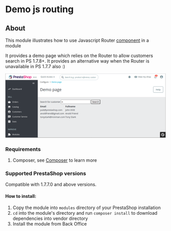 # Demo js routing

## About

This module illustrates how to use Javascript Router [component](https://devdocs.prestashop.com/1.7/development/components/global-components/) in a module

It provides a demo page which relies on the Router to allow customers search in PS 1.7.8+. It provides an alternative way when the Router is unavailable in PS 1.7.7 also :)

![DemoJSrouting screenshot](demojsrouting_screenshot.png)

### Requirements

1. Composer, see [Composer](https://getcomposer.org/) to learn more

### Supported PrestaShop versions

Compatible with 1.7.7.0 and above versions.

#### How to install:
1. Copy the module into `modules` directory of your PrestaShop installation
2. `cd` into the module's directory and run `composer install` to download dependencies into vendor directory
3. Install the module from Back Office
